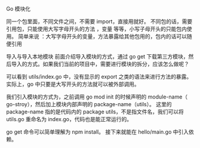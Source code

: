 Go 模块化



同一个包里面，不同文件之间，不需要 import，直接用就好。
不同包的话，需要引用包，只能使用大写字母开头的方法 ，变量 等等，小写子母开头的只能包内使用。
简单来说 ：大写字母开头的变量，方法暴露给其他包用的，包内的话可以随便引用


导入与导入本地模块
前面介绍导入模块的方式，通过 go get 下载第三方模块，然后导入的方式。如果我们当前的项目中，需要进行模块的拆分，应该怎么做呢？

可以看到 utils/index.go 中，没有显示的 export 之类的语法来进行方法的暴露。实际上，go 中只要是大写开头的方法就可以被外部调用。


我们引入模块的方式为，之前调用 go mod init 的时候声明的 module-name（ go-stroy），然后加上模块内部声明的 package-name（utils）。
这里的 package-name 指的是代码内的 package utils，不是指文件名，我们可以将 utils.go 重命名为 index.go，代码也是能正常运行的。

go get 命令可以简单理解为 npm install。
接下来就能在 hello/main.go 中引入依赖。




 

